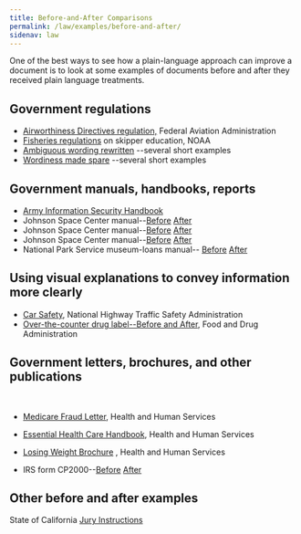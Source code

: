 ```yaml
---
title: Before-and-After Comparisons
permalink: /law/examples/before-and-after/
sidenav: law
---
```


One of the best ways to see how a plain-language approach can improve a document is to look at some examples of documents before and after they received plain language treatments.

## Government regulations

- [Airworthiness Directives regulation,](airworthydirective.cfm) Federal Aviation Administration
- [Fisheries regulations](regfisheries.cfm) on skipper education, NOAA
- [Ambiguous wording rewritten](ambigwd.cfm) --several short examples
- [Wordiness made spare](wordiness.cfm) --several short examples

## Government manuals, handbooks, reports

- [Army Information Security Handbook](govregarmy.cfm)
- Johnson Space Center manual--[Before](johnsonmanualBEFORE1.cfm) [After](johnsonmanualAFTER1.cfm)
- Johnson Space Center manual--[Before](johnsonmanualBEFORE2.cfm) [After](johnsonmanualAFTER2.cfm)
- Johnson Space Center manual--[Before](johnsonmanualBEFORE3.cfm) [After](johnsonmanualAFTER3.cfm)
- National Park Service museum-loans manual-- [Before](natlparksBEFORE.cfm) [After](natlparksAFTER.cfm)

## Using visual explanations to convey information more clearly

- [Car Safety](carsafety.cfm), National Highway Traffic Safety Administration
- [Over-the-counter drug label--Before and After](overctrdrug.pdf), Food and Drug Administration

## Government letters, brochures, and other publications

<br>

- [Medicare Fraud Letter](medicarefraudltr.cfm), Health and Human Services
- [Essential Health Care Handbook](pub_hhs_hlthcare.cfm), Health and Human Services
- [Losing Weight Brochure](pub_hhs_losewgt.cfm) , Health and Human Services<br>

- IRS form CP2000--[Before](CP2000_before.pdf) [After](CP2000_after.pdf)

## Other before and after examples

State of California [Jury Instructions](jury.cfm)<br>
